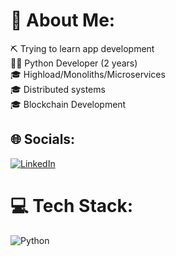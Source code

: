 # 💫 About Me:
⛏ Trying to learn app development<br>
👨‍💻 Python Developer (2 years) <br>
🎓 Highload/Monoliths/Microservices <br>
🎓 Distributed systems <br>
🎓 Blockchain Development <br>

## 🌐 Socials:
[![LinkedIn](https://img.shields.io/badge/LinkedIn-%230077B5.svg?logo=linkedin&logoColor=white)](https://www.linkedin.com/in/dmytro-zalutskyi-a5a3952b0/) 

# 💻 Tech Stack:
![Python](https://img.shields.io/badge/python-3670A0?style=for-the-badge&logo=python&logoColor=ffdd54)
